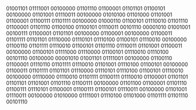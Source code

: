 <!--
**thihfernandes/thihfernandes** is a ✨ _special_ ✨ repository because its `README.md` (this file) appears on your GitHub profile.

Here are some ideas to get you started:

- 🔭 I’m currently working on ...
- 🌱 I’m currently learning ...
- 👯 I’m looking to collaborate on ...
- 🤔 I’m looking for help with ...
- 💬 Ask me about ...
- 📫 How to reach me: ...
- 😄 Pronouns: ...
- ⚡ Fun fact: ...
-->

01001101 01111001 00100000 01101110 01100001 01101101 01100101 00100000 01101001 01110011 00100000 01010100 01101000 01101001 01100001 01100111 01101111 00100000 01000110 01100101 01110010 01101110 01100001 01101110 01100100 01100101 01110011 00101110 00001010 01001001 00100111 01100001 01101101 00100000 01100001 00100000 01100011 01101111 01101101 01110000 01110101 01110100 01100101 01110010 00100000 01100110 01101111 01110010 01100101 01101110 01110011 01101001 01100011 00100000 01100101 01111000 01110000 01100101 01110010 01110100 00101110 00100000 00001010 01001101 01111001 00100000 01100110 01100001 01110110 01101111 01110010 01101001 01110100 01100101 00100000 01100011 01101111 01101101 01110000 01110101 01110100 01100101 01110010 00100000 01110000 01110010 01101111 01100111 01110010 01100001 01101101 01101101 01101001 01101110 01100111 00100000 01101100 01100001 01101110 01100111 01110101 01100001 01100111 01100101 01110011 00100000 01101001 01110011 00100000 01010000 01111001 01110100 01101000 01101111 01101110 00101110
